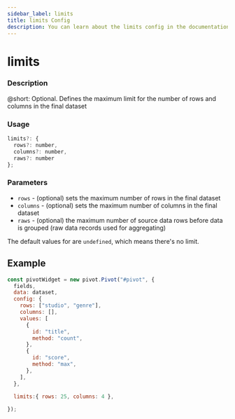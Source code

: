 ```yaml
---
sidebar_label: limits
title: limits Config
description: You can learn about the limits config in the documentation of the DHTMLX JavaScript Pivot library. Browse developer guides and API reference, try out code examples and live demos, and download a free 30-day evaluation version of DHTMLX Pivot.
---
```


# limits

### Description

@short: Optional. Defines the maximum limit for the number of rows and columns in the final dataset

### Usage

~~~jsx
limits?: {
  rows?: number,
  columns?: number,
  raws?: number
};
~~~

### Parameters

- `rows` - (optional) sets the maximum number of rows in the final dataset
- `columns` - (optional) sets the maximum number of columns in the final dataset
- `raws` - (optional) the maximum number of source data rows before data is grouped (raw data records used for aggregating) 

The default values for are `undefined`, which means there's no limit.

## Example

~~~jsx {19}
const pivotWidget = new pivot.Pivot("#pivot", {
  fields,
  data: dataset,
  config: {
    rows: ["studio", "genre"],
    columns: [],
    values: [
      {
        id: "title",
        method: "count",
      },
      {
        id: "score",
        method: "max",
      },
    ],
  },

  limits:{ rows: 25, columns: 4 },
  
});
~~~
